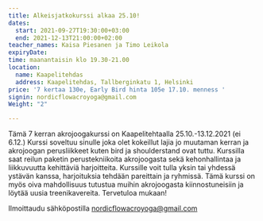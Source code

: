 ```yaml
---
title: Alkeisjatkokurssi alkaa 25.10!
dates:
  start: 2021-09-27T19:30:00+03:00
  end: 2021-12-13T21:00:00+02:00
teacher_names: Kaisa Piesanen ja Timo Leikola
expiryDate: 
time: maanantaisin klo 19.30-21.00
location:
  name: Kaapelitehdas
  address: Kaapelitehdas, Tallberginkatu 1, Helsinki
price: '7 kertaa 130e, Early Bird hinta 105e 17.10. menness '
signin: nordicflowacroyoga@gmail.com
Weight: "2"

---
```

Tämä 7 kerran akrojoogakurssi on Kaapelitehtaalla 25.10.-13.12.2021 (ei 6.12.) Kurssi soveltuu sinulle joka olet kokeillut lajia jo muutaman kerran ja akrojoogan perusliikkeet kuten bird ja shoulderstand ovat tuttu. Kurssilla saat reilun paketin perustekniikoita akrojoogasta sekä kehonhallintaa ja liikkuvuutta kehittäviä harjoitteita. Kurssille voit tulla yksin tai yhdessä ystävän kanssa, harjoituksia tehdään pareittain ja ryhmissä. Tämä kurssi on myös oiva mahdollisuus tutustua muihin akrojoogasta kiinnostuneisiin ja löytää uusia treenikavereita. Tervetuloa mukaan!

Ilmoittaudu sähköpostilla nordicflowacroyoga@gmail.com
